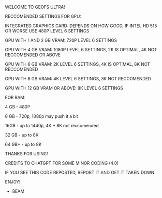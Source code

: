 WELCOME TO GEOFS ULTRA!

RECCOMENDED SETTINGS FOR GPU:

INTEGRATED GRAPHICS CARD: DEPENDS ON HOW GOOD, IF INTEL HD 515 OR WORSE USE 480P LEVEL 6 SETTINGS

GPU WITH 1 AND 2 GB VRAM: 720P LEVEL 6 SETTINGS

GPU WITH 4 GB VRAM: 1080P LEVEL 6 SETTINGS, 2K IS OPTIMAL, 4K NOT RECCOMENDED OR ABOVE

GPU WITH 6 GB VRAM: 2K LEVEL 6 SETTINGS, 4K IS OPTIMAL, 8K NOT RECCOMENDED

GPU WITH 8 GB VRAM: 4K LEVEL 6 SETTINGS, 8K NOT RECCOMENDED

GPU WITH 12 GB VRAM OR ABOVE: 8K LEVEL 6 SETTINGS

FOR RAM:

4 GB - 480P

8 GB - 720p, 1080p may push it a bit

16GB - up to 1440p, 4K + 8K not reccomended

32 GB - up to 8K

64 GB+ - up to 8K


THANKS FOR USING!

CREDITS TO CHATGPT FOR SOME MINOR CODING (4.0)

IF YOU SEE THIS CODE REPOSTED, REPORT IT AND GET IT TAKEN DOWN.

ENJOY!

- BEAM

